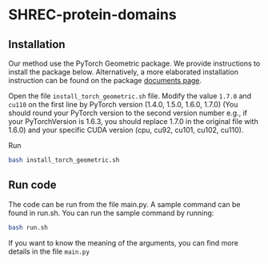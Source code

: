 # SHREC-protein-domains

## Installation

Our method use the PyTorch Geometric package. We provide instructions to install the package below. Alternatively, a more elaborated installation instruction can be found on the package [documents page](https://pytorch-geometric.readthedocs.io/en/latest/notes/installation.html).

Open the file ```install_torch_geometric.sh``` file. Modify the value ```1.7.0``` and ```cu110``` on the first line by PyTorch version (1.4.0, 1.5.0, 1.6.0, 1.7.0) (You should round your PyTorch version to the second version number e.g., if your PyTorchVersion is 1.6.3, you should replace 1.7.0 in the original file with 1.6.0) and your specific CUDA version (cpu, cu92, cu101, cu102, cu110).

Run

```bash
bash install_torch_geometric.sh
```

## Run code

The code can be run from the file main.py. A sample command can be found in run.sh. You can run the sample command by running:

```bash
bash run.sh
```

If you want to know the meaning of the arguments, you can find more details in the file ```main.py```
